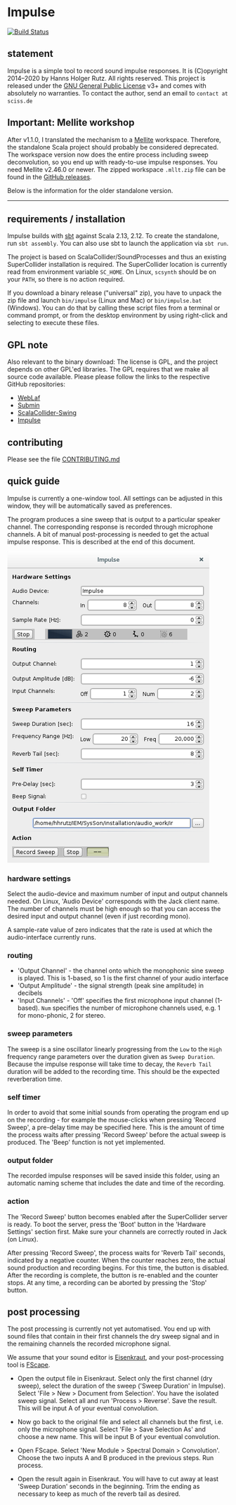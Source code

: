 # Impulse

[![Build Status](https://travis-ci.org/Sciss/Impulse.svg?branch=master)](https://travis-ci.org/Sciss/Impulse)

## statement

Impulse is a simple tool to record sound impulse responses. It is (C)opyright 2014&ndash;2020 by Hanns Holger Rutz. 
All rights reserved. This project is released under the
[GNU General Public License](https://raw.github.com/Sciss/Impulse/master/LICENSE) v3+ and comes with absolutely no 
warranties. To contact the author, send an email to `contact at sciss.de`

## Important: Mellite workshop

After v1.1.0, I translated the mechanism to a [Mellite](https://sciss.de/mellite) workspace. Therefore, the
standalone Scala project should probably be considered deprecated. The workspace version now does the entire
process including sweep deconvolution, so you end up with ready-to-use impulse responses. You need Mellite
v2.46.0 or newer. The zipped workspace `.mllt.zip` file can be found in the
[GitHub releases](https://github.com/Sciss/Impulse/releases/latest).

Below is the information for the older standalone version.

-----

## requirements / installation

Impulse builds with [sbt](http://www.scala-sbt.org/) against Scala 2.13, 2.12. To create the standalone, 
run `sbt assembly`. You can also use sbt to launch the application via `sbt run`.

The project is based on ScalaCollider/SoundProcesses and thus an existing SuperCollider installation is required. 
The SuperCollider location is currently read from environment variable `SC_HOME`. On Linux, `scsynth` should be on 
your `PATH`, so there is no action required.

If you download a binary release ("universal" zip), you have to unpack the zip file and launch `bin/impulse`
(Linux and Mac) or `bin/impulse.bat` (Windows). You can do that by calling these script files from a terminal or 
command prompt, or from the desktop environment by using right-click and selecting to execute these files.

## GPL note

Also relevant to the binary download: The license is GPL, and the project depends on other GPL'ed libraries.
The GPL requires that we make all source code available. Please please follow the links to the respective GitHub 
repositories:

- [WebLaf](https://github.com/mgarin/weblaf)
- [Submin](https://github.com/Sciss/Submin)
- [ScalaCollider-Swing](https://github.com/Sciss/ScalaColliderSwing)
- [Impulse](https://github.com/Sciss/Impulse)

## contributing

Please see the file [CONTRIBUTING.md](CONTRIBUTING.md)

## quick guide

Impulse is currently a one-window tool. All settings can be adjusted in this window, they will be automatically saved 
as preferences.

The program produces a sine sweep that is output to a particular speaker channel. The corresponding response is 
recorded through microphone channels. A bit of manual post-processing is needed to get the actual impulse response. 
This is described at the end of this document.

![Screenshot](screenshot.png)

### hardware settings

Select the audio-device and maximum number of input and output channels needed. On Linux, 'Audio Device' corresponds 
with the Jack client name. The number of channels must be high enough so that you can access the desired input and 
output channel (even if just recording mono).

A sample-rate value of zero indicates that the rate is used at which the audio-interface currently runs.

### routing

- 'Output Channel' - the channel onto which the monophonic sine sweep is played. This is 1-based, so 1 is the first 
  channel of your audio interface
- 'Output Amplitude' - the signal strength (peak sine amplitude) in decibels
- 'Input Channels' - 'Off' specifies the first microphone input channel (1-based). `Num` specifies the number of 
  microphone channels used, e.g. 1 for mono-phonic, 2 for stereo.

### sweep parameters

The sweep is a sine oscillator linearly progressing from the `Low` to the `High` frequency range parameters over the 
duration given as `Sweep Duration`. Because the impulse response will take time to decay, the `Reverb Tail` duration 
will be added to the recording time. This should be the expected reverberation time.

### self timer

In order to avoid that some initial sounds from operating the program end up on the recording - for example the 
mouse-clicks when pressing 'Record Sweep', a pre-delay time may be specified here. This is the amount of time the 
process waits after pressing 'Record Sweep' before the actual sweep is produced. The 'Beep' function is not yet 
implemented.

### output folder

The recorded impulse responses will be saved inside this folder, using an automatic naming scheme that includes the 
date and time of the recording.

### action

The 'Record Sweep' button becomes enabled after the SuperCollider server is ready. To boot the server, press the 
'Boot' button in the 'Hardware Settings' section first. Make sure your channels are correctly routed in Jack (on 
Linux).

After pressing 'Record Sweep', the process waits for 'Reverb Tail' seconds, indicated by a negative counter. When 
the counter reaches zero, the actual sound production and recording begins. For this time, the button is disabled. 
After the recording is complete, the button is re-enabled and the counter stops. At any time, a recording can be 
aborted by pressing the 'Stop' button.

## post processing

The post processing is currently not yet automatised. You end up with sound files that contain in their first 
channels the dry sweep signal and in the remaining channels the recorded microphone signal.

We assume that your sound editor is [Eisenkraut](https://github.com/Sciss/Eisenkraut), and your post-processing tool 
is [FScape](https://github.com/Sciss/FScape).

- Open the output file in Eisenkraut. Select only the first channel (dry sweep), select the duration of the sweep 
  ('Sweep Duration' in Impulse). Select 'File > New > Document from Selection'. You have the isolated sweep signal. 
  Select all and run 'Process > Reverse'. Save the result. This will be input A of your eventual convolution.

- Now go back to the original file and select all channels but the first, i.e. only the microphone signal. Select 
  'File > Save Selection As' and choose a new name. This will be input B of your eventual convolution.

- Open FScape. Select 'New Module > Spectral Domain > Convolution'. Choose the two inputs A and B produced in the 
  previous steps. Run process.

- Open the result again in Eisenkraut. You will have to cut away at least 'Sweep Duration' seconds in the beginning. 
  Trim the ending as necessary to keep as much of the reverb tail as desired.

